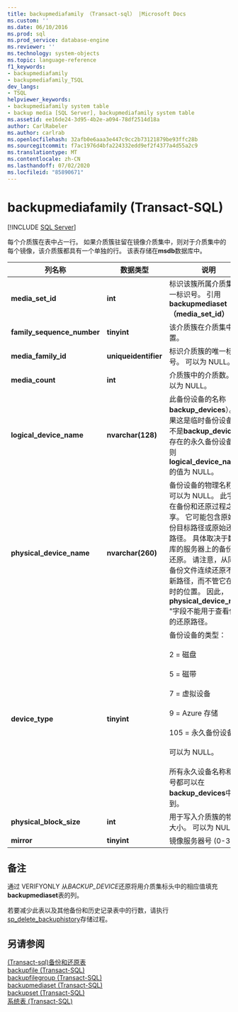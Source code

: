 ```yaml
---
title: backupmediafamily （Transact-sql） |Microsoft Docs
ms.custom: ''
ms.date: 06/10/2016
ms.prod: sql
ms.prod_service: database-engine
ms.reviewer: ''
ms.technology: system-objects
ms.topic: language-reference
f1_keywords:
- backupmediafamily
- backupmediafamily_TSQL
dev_langs:
- TSQL
helpviewer_keywords:
- backupmediafamily system table
- backup media [SQL Server], backupmediafamily system table
ms.assetid: ee16de24-3d95-4b2e-a094-78df2514d18a
author: CarlRabeler
ms.author: carlrab
ms.openlocfilehash: 32afb0e6aaa3e447c9cc2b73121879be93ffc28b
ms.sourcegitcommit: f7ac1976d4bfa224332edd9ef2f4377a4d55a2c9
ms.translationtype: MT
ms.contentlocale: zh-CN
ms.lasthandoff: 07/02/2020
ms.locfileid: "85890671"
---
```

# <a name="backupmediafamily-transact-sql"></a>backupmediafamily (Transact-SQL)
[!INCLUDE [SQL Server](../../includes/applies-to-version/sqlserver.md)]

  每个介质簇在表中占一行。 如果介质簇驻留在镜像介质集中，则对于介质集中的每个镜像，该介质簇都具有一个单独的行。 该表存储在**msdb**数据库中。  
    
|列名称|数据类型|说明|  
|-----------------|---------------|-----------------|  
|**media_set_id**|**int**|标识该簇所属介质集的唯一标识号。 引用**backupmediaset （media_set_id）**|  
|**family_sequence_number**|**tinyint**|该介质簇在介质集中的位置。|  
|**media_family_id**|**uniqueidentifier**|标识介质簇的唯一标识号。 可以为 NULL。|  
|**media_count**|**int**|介质簇中的介质数。 可以为 NULL。|  
|**logical_device_name**|**nvarchar(128)**|此备份设备的名称（ **backup_devices**）。 如果这是临时备份设备（而不是**backup_devices**中存在的永久备份设备），则**logical_device_name**的值为 NULL。|  
|**physical_device_name**|**nvarchar(260)**|备份设备的物理名称。 可以为 NULL。 此字段在备份和还原过程之间共享。 它可能包含原始备份目标路径或原始还原源路径。 具体取决于数据库的服务器上的备份还是还原。 请注意，从同一备份文件连续还原不会更新路径，而不管它在还原时的位置。 因此， **physical_device_name** "字段不能用于查看使用的还原路径。|  
|**device_type**|**tinyint**|备份设备的类型：<br /><br /> 2 = 磁盘<br /><br /> 5 = 磁带<br /><br /> 7 = 虚拟设备<br /><br /> 9 = Azure 存储<br /><br /> 105 = 永久备份设备。<br /><br /> 可以为 NULL。<br /><br /> 所有永久设备名称和设备号都可以在**backup_devices**中找到。|  
|**physical_block_size**|**int**|用于写入介质簇的物理块大小。 可以为 NULL。|  
|**mirror**|**tinyint**|镜像服务器号 (0-3)。|  
  
## <a name="remarks"></a>备注  
 通过 VERIFYONLY 从*BACKUP_DEVICE*还原将用介质集标头中的相应值填充**backupmediaset**表的列。  
  
 若要减少此表以及其他备份和历史记录表中的行数，请执行[sp_delete_backuphistory](../../relational-databases/system-stored-procedures/sp-delete-backuphistory-transact-sql.md)存储过程。  
  
## <a name="see-also"></a>另请参阅  
 [&#40;Transact-sql&#41;备份和还原表](../../relational-databases/system-tables/backup-and-restore-tables-transact-sql.md)   
 [backupfile (Transact-SQL)](../../relational-databases/system-tables/backupfile-transact-sql.md)   
 [backupfilegroup (Transact-SQL)](../../relational-databases/system-tables/backupfilegroup-transact-sql.md)   
 [backupmediaset (Transact-SQL)](../../relational-databases/system-tables/backupmediaset-transact-sql.md)   
 [backupset (Transact-SQL)](../../relational-databases/system-tables/backupset-transact-sql.md)   
 [系统表 (Transact-SQL)](../../relational-databases/system-tables/system-tables-transact-sql.md)  
  
  
